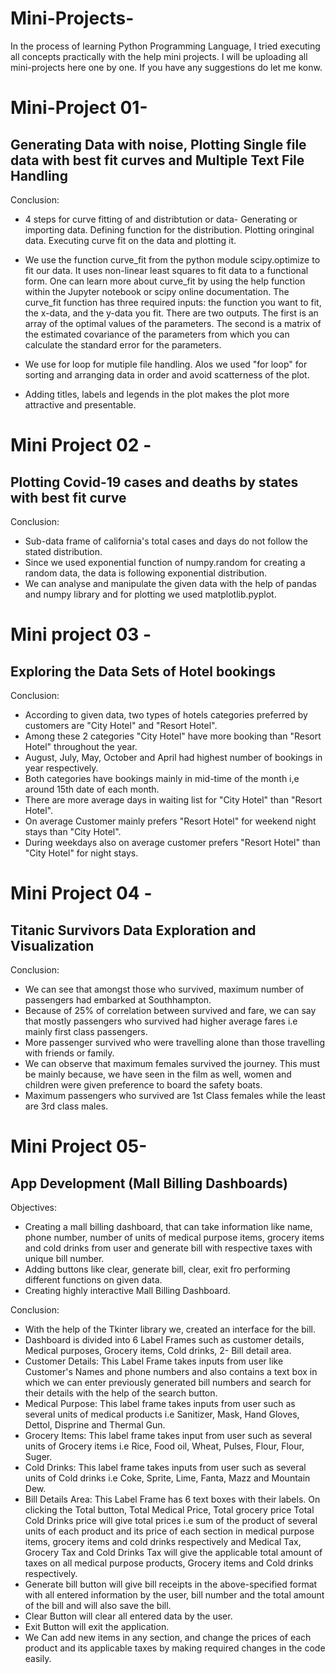 # Mini-Projects-
In the process of learning Python Programming Language, I tried executing all concepts practically with the help mini projects. I will be uploading all mini-projects here one by one. If you have any suggestions do let me konw. 

# Mini-Project 01-
## Generating Data with noise, Plotting Single file data with best fit curves and Multiple Text File Handling

Conclusion:
- 4 steps for curve fitting of and distribtution or data-
Generating or importing data.
Defining function for the distribution.
Plotting oringinal data.
Executing curve fit on the data and plotting it.

- We use the function curve_fit from the python module scipy.optimize to fit our data. It uses non-linear least squares to fit data to a functional form. One can learn more about curve_fit by using the help function within the Jupyter notebook or scipy online documentation. The curve_fit function has three required inputs: the function you want to fit, the x-data, and the y-data you fit. There are two outputs. The first is an array of the optimal values of the parameters. The second is a matrix of the estimated covariance of the parameters from which you can calculate the standard error for the parameters.
- We use for loop for mutiple file handling. Alos we used "for loop" for sorting and arranging data in order and avoid scatterness of the plot.
- Adding titles, labels and legends in the plot makes the plot more attractive and presentable.


# Mini Project 02 - 
## Plotting Covid-19 cases and deaths by states with best fit curve 

Conclusion:
- Sub-data frame of california's total cases and days do not follow the stated distribution.
- Since we used exponential function of numpy.random for creating a random data, the data is following exponential distribution.
- We can analyse and manipulate the given data with the help of pandas and numpy library and for plotting we used matplotlib.pyplot.


# Mini project 03 -
## Exploring the Data Sets of Hotel  bookings

Conclusion:
- According to given data, two types of hotels categories preferred by customers are "City Hotel" and "Resort Hotel".
- Among these 2 categories "City Hotel" have more booking than "Resort Hotel" throughout the year.
- August, July, May, October and April had highest number of bookings in year respectively.
- Both categories have bookings mainly in mid-time of the month i,e around 15th date of each month.
- There are more average days in waiting list for "City Hotel" than "Resort Hotel".
- On average Customer mainly prefers "Resort Hotel" for weekend night stays than "City Hotel".
- During weekdays also on average customer prefers "Resort Hotel" than "City Hotel" for night stays.


# Mini Project 04 - 
## Titanic Survivors Data Exploration and Visualization

Conclusion:
- We can see that amongst those who survived, maximum number of passengers had embarked at Southhampton.
- Because of 25% of correlation between survived and fare, we can say that mostly passengers who survived had higher average fares i.e mainly first class passengers.
- More passenger survived who were travelling alone than those travelling with friends or family.
- We can observe that maximum females survived the journey. This must be mainly because, we have seen in the film as well, women and children were given preference to board the safety boats.
- Maximum passengers who survived are 1st Class females while the least are 3rd class males.


# Mini Project 05- 
## App Development (Mall Billing Dashboards)

Objectives:
- Creating a mall billing dashboard, that can take information like name, phone number, number of units of medical purpose items, grocery items and cold drinks from user and generate bill with respective taxes with unique bill number.
- Adding buttons like clear, generate bill, clear, exit fro performing different functions on given data.
- Creating highly interactive Mall Billing Dashboard.

Conclusion:
- With the help of the Tkinter library we, created an interface for the bill.
- Dashboard is divided into 6 Label Frames such as customer details, Medical purposes, Grocery items, Cold drinks, 2- Bill detail area.
- Customer Details: This Label Frame takes inputs from user like Customer's Names and phone numbers and also contains a text box in which we can enter previously generated bill numbers and search for their details with the help of the search button.
- Medical Purpose: This label frame takes inputs from user such as several units of medical products i.e Sanitizer, Mask, Hand Gloves, Dettol, Disprine and Thermal Gun.
- Grocery Items: This label frame takes input from user such as several units of Grocery items i.e Rice, Food oil, Wheat, Pulses, Flour, Flour, Suger.
- Cold Drinks: This label frame takes inputs from user such as several units of Cold drinks i.e Coke, Sprite, Lime, Fanta, Mazz and Mountain Dew.
- Bill Details Area: This Label Frame has 6 text boxes with their labels. On clicking the Total button, Total Medical Price, Total grocery price Total Cold Drinks price will give total prices i.e sum of the product of several units of each product and its price of each section in medical purpose items, grocery items and cold drinks respectively and Medical Tax, Grocery Tax and Cold Drinks Tax will give the applicable total amount of taxes on all medical purpose products, Grocery items and Cold drinks respectively.
- Generate bill button will give bill receipts in the above-specified format with all entered information by the user, bill number and the total amount of the bill and will also save the bill.
- Clear Button will clear all entered data by the user.
- Exit Button will exit the application.
- We Can add new items in any section, and change the prices of each product and its applicable taxes by making required changes in the code easily.

